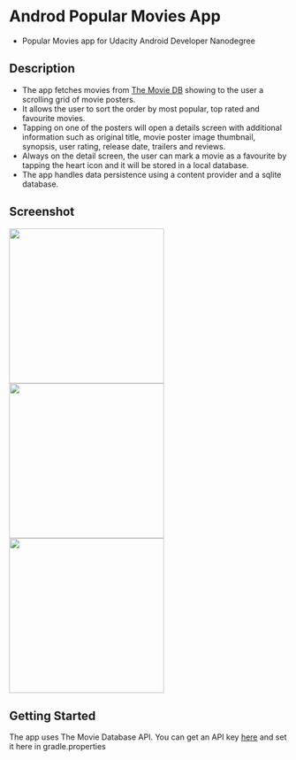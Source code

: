 # Androd Popular Movies App
- Popular Movies app for Udacity Android Developer Nanodegree
## Description
- The app fetches movies from <a href="https://www.themoviedb.org" target="_blank">The Movie DB</a> showing to the user a scrolling grid of movie posters. 
- It allows the user to sort the order by most popular, top rated and favourite movies. 
- Tapping on one of the posters will open a details screen with additional information such as original title, movie poster image thumbnail, synopsis, user rating, release date, trailers and reviews. 
- Always on the detail screen, the user can mark a movie as a favourite by tapping the heart icon and it will be stored in a local database. 
- The app handles data persistence using a content provider and a sqlite database.
## Screenshot
<img src="https://github.com/simoneconigliaro/android_movies/blob/master/Screenshot_1563301244.png" width="280"/> <img src="https://github.com/simoneconigliaro/android_movies/blob/master/Screenshot_1563301376.png" width="280"/> <img src="https://github.com/simoneconigliaro/android_movies/blob/master/Screenshot_1563301425.png" width="280"/>
## Getting Started
The app uses The Movie Database API. You can get an API key <a href="https://www.themoviedb.org/account/signup?language=en-EN" target="_blank">here</a> and set it here in gradle.properties

